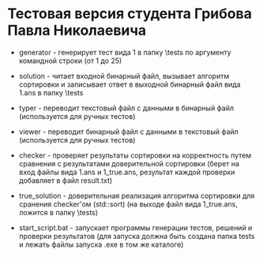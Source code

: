 # Тестовая версия студента Грибова Павла Николаевича

* generator - генерирует тест вида 1 в папку \tests по аргументу командной строки (от 1 до 25)

* solution - читает входной бинарный файл, вызывает алгоритм сортировки и записывает ответ в выходной бинарный файл вида 1.ans в папку \tests

* typer - переводит текстовый файл с данными в бинарный файл (используется для ручных тестов)

* viewer - переводит бинарный файл с данными в текстовый файл (используется для ручных тестов)

* checker - проверяет результаты сортировки на корректность путем сравнения с результатами доверительной сортировки 
 (берет на вход файлы вида 1.ans и 1_true.ans, результат каждой проверки добавляет в файл result.txt)

* true_solution - доверительная реализация алгоритма сортировки для сранения checker'ом (std::sort) 
 (на выходе файл вида 1_true.ans, ложится в папку \tests)
 
* start_script.bat - запускает программы генерации тестов, решений и проверки результатов 
(для запуска должна быть создана папка tests и лежать файлы запуска .exe в том же каталоге)